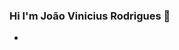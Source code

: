 ### Hi I'm João Vinicius Rodrigues 👋
- 
<!--
**Joaovsr/Joaovsr** is a ✨ _special_ ✨ repository because its `README.md` (this file) appears on your GitHub profile.

Here are some ideas to get you started:

- 🔭 I’m currently working on ... Nothing
- 🌱 I’m currently learning ... React 
- 👯 I’m looking to collaborate on ... 
- 🤔 I’m looking for help with ... 
- 💬 Ask me about ... 
- 📫 How to reach me: ... joaovinicius2525@gmail.com
- 😄 Pronouns: ... 
- ⚡ Fun fact: ... I hate big techs.
-->
